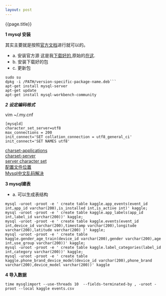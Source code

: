 ```yaml
---
layout: post
---
```


{{page.title}}

**1 mysql 安装**

其实主要就是按照[官方文档](http://dev.mysql.com/doc/mysql-apt-repo-quick-guide/en/)进行就可以的。

 - a. 安装官方源
   这是我[下载好的](haiy.github.io/old_data/mysql-apt-config_0.7.3-1_all.deb),原始的[在这](http://dev.mysql.com/downloads/repo/apt/).
 - b. 安装下载好的包
 - c. 更新包

```
sudo su
dpkg -i /PATH/version-specific-package-name.deb```
apt-get install mysql-server 
apt-get update
apt-get install mysql-workbench-community
```

***2 设定编码格式***

vim ~/.my.cnf

```
[mysqld]
character_set_server=utf8
max_connections = 200
init_connect='SET collation_connection = utf8_general_ci' 
init_connect='SET NAMES utf8' 
```
[charset-applications](https://dev.mysql.com/doc/refman/5.7/en/charset-applications.html)    
[charset-server](http://dev.mysql.com/doc/refman/5.7/en/charset-server.html)   
[server character set](http://stackoverflow.com/questions/22572558/how-to-set-character-set-database-and-collation-database-to-utf8-in-my-ini)   
[配置文件位置](http://dev.mysql.com/doc/refman/5.7/en/option-files.html)    
[Mysql中文乱码解决](http://blog.csdn.net/luoweifu/article/details/8832492)   

**3 mysql建表**

 - a. 可以生成表结构

```
mysql -uroot -proot -e ' create table kaggle.app_events(event_id int,app_id varchar(200),is_installed int,is_active int)' kaggle;
mysql -uroot -proot -e ' create table kaggle.app_labels(app_id int,label_id varchar(200))' kaggle;
mysql -uroot -proot -e ' create table kaggle.events(event_id int,device_id varchar(200),timestamp varchar(200),longitude varchar(200),latitude varchar(200) )' kaggle;
mysql -uroot -proot -e ' create table kaggle.gender_age_train(device_id varchar(200),gender varchar(200),age int,use_group varchar(200))' kaggle;
mysql -uroot -proot -e ' create table kaggle.label_categories(label_id int,category varchar(200))' kaggle;
mysql -uroot -proot -e ' create table kaggle.phone_brand_device_model(device_id varchar(200),phone_brand varchar(200),device_model varchar(200))' kaggle
```


**4 导入数据**

```
time mysqlimport --use-threads 10  --fields-terminated-by , -uroot -proot --local kaggle events.csv
```




